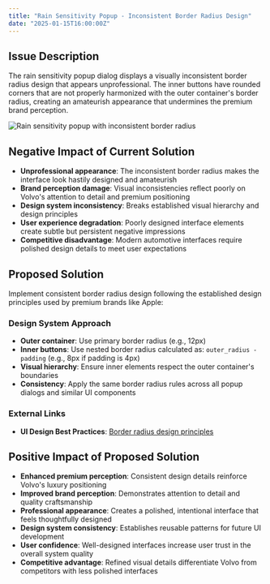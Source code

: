 ```yaml
---
title: "Rain Sensitivity Popup - Inconsistent Border Radius Design"
date: "2025-01-15T16:00:00Z"
---
```


## Issue Description

The rain sensitivity popup dialog displays a visually inconsistent border radius design that appears unprofessional. The inner buttons have rounded corners that are not properly harmonized with the outer container's border radius, creating an amateurish appearance that undermines the premium brand perception.

![Rain sensitivity popup with inconsistent border radius](/issues/28-1.JPG)

## Negative Impact of Current Solution

- **Unprofessional appearance**: The inconsistent border radius makes the interface look hastily designed and amateurish
- **Brand perception damage**: Visual inconsistencies reflect poorly on Volvo's attention to detail and premium positioning
- **Design system inconsistency**: Breaks established visual hierarchy and design principles
- **User experience degradation**: Poorly designed interface elements create subtle but persistent negative impressions
- **Competitive disadvantage**: Modern automotive interfaces require polished design details to meet user expectations

## Proposed Solution

Implement consistent border radius design following the established design principles used by premium brands like Apple:

### Design System Approach

- **Outer container**: Use primary border radius (e.g., 12px)
- **Inner buttons**: Use nested border radius calculated as: `outer_radius - padding` (e.g., 8px if padding is 4px)
- **Visual hierarchy**: Ensure inner elements respect the outer container's boundaries
- **Consistency**: Apply the same border radius rules across all popup dialogs and similar UI components

### External Links

- **UI Design Best Practices**: [Border radius design principles](https://www.youtube.com/shorts/RcZsC56eGUc)

## Positive Impact of Proposed Solution

- **Enhanced premium perception**: Consistent design details reinforce Volvo's luxury positioning
- **Improved brand perception**: Demonstrates attention to detail and quality craftsmanship
- **Professional appearance**: Creates a polished, intentional interface that feels thoughtfully designed
- **Design system consistency**: Establishes reusable patterns for future UI development
- **User confidence**: Well-designed interfaces increase user trust in the overall system quality
- **Competitive advantage**: Refined visual details differentiate Volvo from competitors with less polished interfaces
